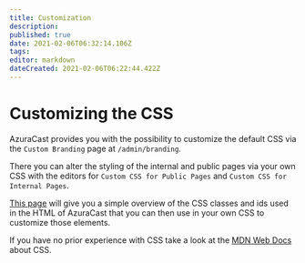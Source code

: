 ```yaml
---
title: Customization
description: 
published: true
date: 2021-02-06T06:32:14.106Z
tags: 
editor: markdown
dateCreated: 2021-02-06T06:22:44.422Z
---
```


# Customizing the CSS

AzuraCast provides you with the possibility to customize the default CSS via the `Custom Branding` page at `/admin/branding`.

There you can alter the styling of the internal and public pages via your own CSS with the editors for `Custom CSS for Public Pages` and `Custom CSS for Internal Pages`.

[This page](/en/administration/customization/css) will give you a simple overview of the CSS classes and ids used in the HTML of AzuraCast that you can then use in your own CSS to customize those elements.

If you have no prior experience with CSS take a look at the [MDN Web Docs](https://developer.mozilla.org/en-US/docs/Web/CSS) about CSS.
